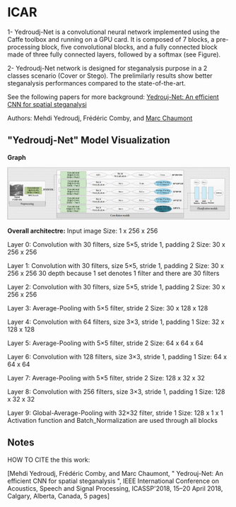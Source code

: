
# ICAR
1- Yedroudj-Net is a convolutional neural network implemented using the Caffe toolbox and running on a GPU card.
It is composed of 7 blocks, a pre-processing block, five convolutional blocks, and a fully connected block made
of three fully connected layers, followed by a softmax (see Figure).

2- Yedroudj-Net network is designed for steganalysis purpose in a 2 classes scenario (Cover or Stego). 
The prelimilarly results show better steganalysis performances compared to the state-of-the-art.

See the following papers for more background:
[ Yedrouj-Net: An efficient CNN for spatial steganalysi](https://arxiv.org/pdf/1803.00407.pdf) 

Authors: Mehdi Yedroudj, Frédéric Comby, and [Marc Chaumont](http://www.lirmm.fr/~chaumont/)

## "Yedroudj-Net" Model Visualization

**Graph**

![Graph Visualization](files/img/Yedroudj-Net-Scheme.png)

**Overall architectre:**
Input image
Size: 1 x 256 x 256

Layer 0: Convolution with 30 filters, size 5×5, stride 1, padding 2
Size: 30 x 256 x 256

Layer 1: Convolution with 30 filters, size 5×5, stride 1, padding 2
Size: 30 x 256 x 256
30 depth because 1 set denotes 1 filter and there are 30 filters

Layer 2: Convolution with 30 filters, size 5×5, stride 1, padding 2
Size: 30 x 256 x 256

Layer 3: Average-Pooling with 5×5 filter, stride 2
Size: 30 x 128 x 128

Layer 4: Convolution with 64 filters, size 3×3, stride 1, padding 1
Size: 32 x 128 x 128

Layer 5: Average-Pooling with 5×5 filter, stride 2
Size: 64 x 64 x 64

Layer 6: Convolution with 128 filters, size 3×3, stride 1, padding 1
Size: 64 x 64 x 64

Layer 7: Average-Pooling with 5×5 filter, stride 2
Size: 128 x 32 x 32

Layer 8: Convolution with 256 filters, size 3×3, stride 1, padding 1
Size: 128 x 32 x 32

Layer 9: Global-Average-Pooling with 32×32 filter, stride 1
Size: 128 x 1 x 1
Activation function and Batch_Normalization are used through all blocks

## Notes
HOW TO CITE the this work:

[Mehdi Yedroudj, Frédéric Comby, and Marc Chaumont, " Yedrouj-Net: An efficient CNN for spatial steganalysis ", IEEE International Conference on Acoustics, 
Speech and Signal Processing, ICASSP'2018, 15–20 April 2018, Calgary, Alberta, Canada, 5 pages]
